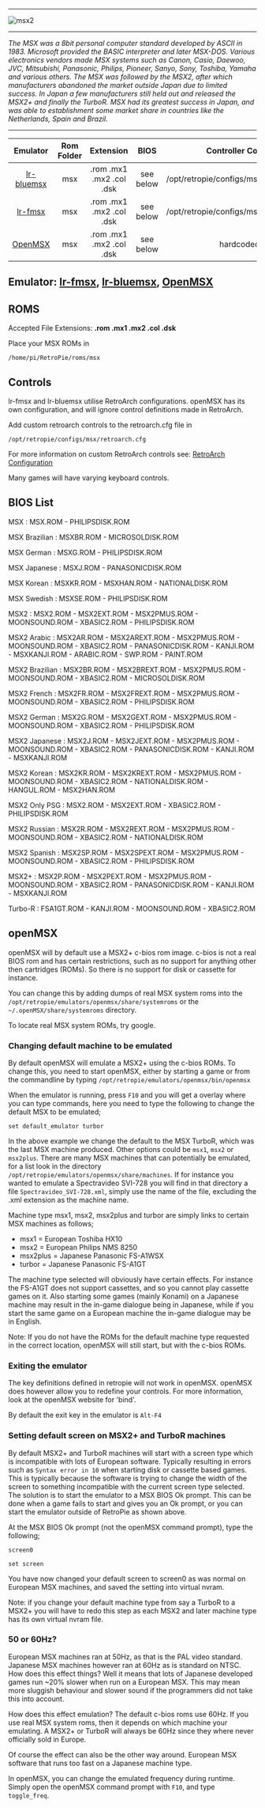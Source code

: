 ***
![msx2](https://cloud.githubusercontent.com/assets/10035308/12213189/80192ed2-b631-11e5-86b3-58d17dcc2432.png)
***
_The MSX was a 8bit personal computer standard developed by ASCII in 1983. Microsoft provided the BASIC interpreter and later MSX-DOS. Various electronics vendors made MSX systems such as Canon, Casio, Daewoo, JVC, Mitsubishi, Panasonic, Philips, Pioneer, Sanyo, Sony, Toshiba, Yamaha and various others. The MSX was followed by the MSX2, after which manufacturers abandoned the market outside Japan due to limited success. In Japan a few manufacturers still held out and released the MSX2+ and finally the TurboR. MSX had its greatest success in Japan, and was able to establishment some market share in countries like the Netherlands, Spain and Brazil._

***

| Emulator | Rom Folder | Extension | BIOS |  Controller Config |
| :---: | :---: | :---: | :---: | :---: |
| [lr-bluemsx](https://github.com/libretro/blueMSX-libretro) | msx  | .rom .mx1 .mx2 .col .dsk | see below  | /opt/retropie/configs/msx/retroarch.cfg |
| [lr-fmsx](https://github.com/libretro/fmsx-libretro) | msx  | .rom .mx1 .mx2 .col .dsk | see below | /opt/retropie/configs/msx/retroarch.cfg |
| [OpenMSX](http://openmsx.org/) | msx | .rom .mx1 .mx2 .col .dsk | see below | hardcoded |

## Emulator: [lr-fmsx](https://github.com/libretro/fmsx-libretro), [lr-bluemsx](https://github.com/libretro/blueMSX-libretro), [OpenMSX](http://openmsx.org/)

## ROMS
Accepted File Extensions: **.rom .mx1 .mx2 .col .dsk**

Place your MSX ROMs in
```
/home/pi/RetroPie/roms/msx
```

## Controls
 
lr-fmsx and lr-bluemsx utilise RetroArch configurations. openMSX has its own configuration, and will ignore control definitions made in RetroArch.

Add custom retroarch controls to the retroarch.cfg file in

```
/opt/retropie/configs/msx/retroarch.cfg
```
For more information on custom RetroArch controls see: [RetroArch Configuration](https://github.com/petrockblog/RetroPie-Setup/wiki/RetroArch-Configuration)

Many games will have varying keyboard controls.

## BIOS List

MSX : MSX.ROM - PHILIPSDISK.ROM 

MSX Brazilian : MSXBR.ROM - MICROSOLDISK.ROM 

MSX German : MSXG.ROM - PHILIPSDISK.ROM 

MSX Japanese : MSXJ.ROM - PANASONICDISK.ROM 

MSX Korean : MSXKR.ROM - MSXHAN.ROM - NATIONALDISK.ROM 

MSX Swedish : MSXSE.ROM - PHILIPSDISK.ROM 

MSX2 : MSX2.ROM - MSX2EXT.ROM - MSX2PMUS.ROM - MOONSOUND.ROM - XBASIC2.ROM - PHILIPSDISK.ROM 

MSX2 Arabic : MSX2AR.ROM - MSX2AREXT.ROM - MSX2PMUS.ROM - MOONSOUND.ROM - XBASIC2.ROM - PANASONICDISK.ROM - KANJI.ROM - MSXKANJI.ROM - ARABIC.ROM - SWP.ROM - PAINT.ROM 

MSX2 Brazilian : MSX2BR.ROM - MSX2BREXT.ROM - MSX2PMUS.ROM - MOONSOUND.ROM - XBASIC2.ROM - MICROSOLDISK.ROM 

MSX2 French : MSX2FR.ROM - MSX2FREXT.ROM - MSX2PMUS.ROM - MOONSOUND.ROM - XBASIC2.ROM - PHILIPSDISK.ROM 

MSX2 German : MSX2G.ROM - MSX2GEXT.ROM - MSX2PMUS.ROM - MOONSOUND.ROM - XBASIC2.ROM - PHILIPSDISK.ROM 

MSX2 Japanese : MSX2J.ROM - MSX2JEXT.ROM - MSX2PMUS.ROM - MOONSOUND.ROM - XBASIC2.ROM - PANASONICDISK.ROM - KANJI.ROM - MSXKANJI.ROM 

MSX2 Korean : MSX2KR.ROM - MSX2KREXT.ROM - MSX2PMUS.ROM - MOONSOUND.ROM - XBASIC2.ROM - NATIONALDISK.ROM - HANGUL.ROM - MSX2HAN.ROM 

MSX2 Only PSG : MSX2.ROM - MSX2EXT.ROM - XBASIC2.ROM - PHILIPSDISK.ROM 

MSX2 Russian : MSX2R.ROM - MSX2REXT.ROM - MSX2PMUS.ROM - MOONSOUND.ROM - XBASIC2.ROM - NATIONALDISK.ROM 

MSX2 Spanish : MSX2SP.ROM - MSX2SPEXT.ROM - MSX2PMUS.ROM - MOONSOUND.ROM - XBASIC2.ROM - PHILIPSDISK.ROM 

MSX2+ : MSX2P.ROM - MSX2PEXT.ROM - MSX2PMUS.ROM - MOONSOUND.ROM - XBASIC2.ROM - PANASONICDISK.ROM - KANJI.ROM - MSXKANJI.ROM 

Turbo-R : FSA1GT.ROM - KANJI.ROM - MOONSOUND.ROM - XBASIC2.ROM

## openMSX
openMSX will by default use a MSX2+ c-bios rom image. c-bios is not a real BIOS rom and has certain restrictions, such as no support for anything other then cartridges (ROMs). So there is no support for disk or cassette for instance.

You can change this by adding dumps of real MSX system roms into the ``/opt/retropie/emulators/openmsx/share/systemroms`` or the ``~/.openMSX/share/systemroms`` directory.

To locate real MSX system ROMs, try google.

### Changing default machine to be emulated
By default openMSX will emulate a MSX2+ using the c-bios ROMs. To change this, you need to start openMSX, either by starting a game or from the commandline by typing ``/opt/retropie/emulators/openmsx/bin/openmsx``

When the emulator is running, press `F10` and you will get a overlay where you can type commands, here you need to type the following to change the default MSX to be emulated;

``set default_emulator turbor``

In the above example we change the default to the MSX TurboR, which was the last MSX machine produced. Other options could be ``msx1``, ``msx2`` or ``msx2plus``. There are many MSX machines that can potentially be emulated, for a list look in the directory ``/opt/retropie/emulators/openmsx/share/machines``. If for instance you wanted to emulate a Spectravideo SVI-728 you will find in that directory a file ``Spectravideo_SVI-728.xml``, simply use the name of the file, excluding the .xml extension as the machine name.

Machine type msx1, msx2, msx2plus and turbor are simply links to certain MSX machines as follows;
- msx1 = European Toshiba HX10
- msx2 = European Philips NMS 8250
- msx2plus = Japanese Panasonic FS-A1WSX
- turbor = Japanese Panasonic FS-A1GT

The machine type selected will obviously have certain effects. For instance the FS-A1GT does not support cassettes, and so you cannot play cassette games on it. Also starting some games (mainly Konami) on a Japanese machine may result in the in-game dialogue being in Japanese, while if you start the same game on a European machine the in-game dialogue may be in English.

Note: If you do not have the ROMs for the default machine type requested in the correct location, openMSX will still start, but with the c-bios ROMs.

### Exiting the emulator
The key definitions defined in retropie will not work in openMSX. openMSX does however allow you to redefine your controls. For more information, look at the openMSX website for 'bind'.

By default the exit key in the emulator is ``Alt-F4``

### Setting default screen on MSX2+ and TurboR machines
By default MSX2+ and TurboR machines will start with a screen type which is incompatible with lots of European software. Typically resulting in errors such as ``Syntax error in 10`` when starting disk or cassette based games. This is typically because the software is trying to change the width of the screen to something incompatible with the current screen type selected. The solution is to start the emulator to a MSX BIOS Ok prompt. This can be done when a game fails to start and gives you an Ok prompt, or you can start the emulator outside of RetroPie as shown above.

At the MSX BIOS Ok prompt (not the openMSX command prompt), type the following;

``screen0``

``set screen``

You have now changed your default screen to screen0 as was normal on European MSX machines, and saved the setting into virtual nvram.

Note: if you change your default machine type from say a TurboR to a MSX2+ you will have to redo this step as each MSX2 and later machine type has its own virtual nvram file.

### 50 or 60Hz?
European MSX machines ran at 50Hz, as that is the PAL video standard. Japanese MSX machines however ran at 60Hz as is standard on NTSC. How does this effect things? Well it means that lots of Japanese developed games run ~20% slower when run on a European MSX. This may mean more sluggish behaviour and slower sound if the programmers did not take this into account.

How does this effect emulation? The default c-bios roms use 60Hz. If you use real MSX system roms, then it depends on which machine your emulating. A MSX2+ or TurboR will always be 60Hz since they where never officially sold in Europe.

Of course the effect can also be the other way around. European MSX software that runs too fast on a Japanese machine type.

In openMSX, you can change the emulated frequency during runtime. Simply open the openMSX command prompt with `F10`, and type `toggle_freq`.